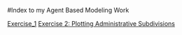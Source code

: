 #Index to my Agent Based Modeling Work

[Exercise_1](Exercise1.md)
[Exercise 2: Plotting Administrative Subdivisions](Exercise2.md)
